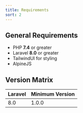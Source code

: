 ```yaml
---
title: Requirements
sort: 2
---
```


## General Requirements
- PHP **7.4** or greater
- Laravel **8.0** or greater
- TailwindUI for styling
- AlpineJS 

## Version Matrix
| Laravel | Minimum Version |
| --- | --- |
| 8.0 | 1.0.0 |

